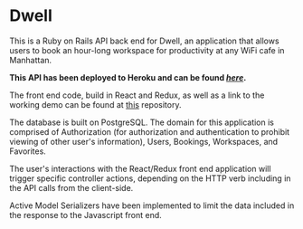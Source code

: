 # Dwell

This is a Ruby on Rails API back end for Dwell, an application that allows users to book an hour-long workspace for productivity at any WiFi cafe in Manhattan.

**This API has been deployed to Heroku and can be found _[here](https://dwell-api.herokuapp.com/api/v1/workspaces)_.**

The front end code, build in React and Redux, as well as a link to the working demo can be found at [this](https://github.com/laurkim/DwellFrontEnd) repository.

The database is built on PostgreSQL. The domain for this application is comprised of Authorization (for authorization and authentication to prohibit viewing of other user's information), Users, Bookings, Workspaces, and Favorites.

The user's interactions with the React/Redux front end application will trigger specific controller actions, depending on the HTTP verb including in the API calls from the client-side.

Active Model Serializers have been implemented to limit the data included in the response to the Javascript front end.
